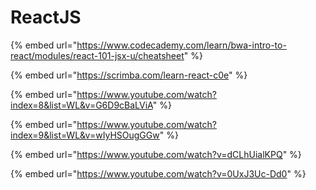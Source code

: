 # ReactJS

{% embed url="https://www.codecademy.com/learn/bwa-intro-to-react/modules/react-101-jsx-u/cheatsheet" %}

{% embed url="https://scrimba.com/learn-react-c0e" %}

{% embed url="https://www.youtube.com/watch?index=8&list=WL&v=G6D9cBaLViA" %}

{% embed url="https://www.youtube.com/watch?index=9&list=WL&v=wIyHSOugGGw" %}

{% embed url="https://www.youtube.com/watch?v=dCLhUialKPQ" %}

{% embed url="https://www.youtube.com/watch?v=0UxJ3Uc-Dd0" %}
